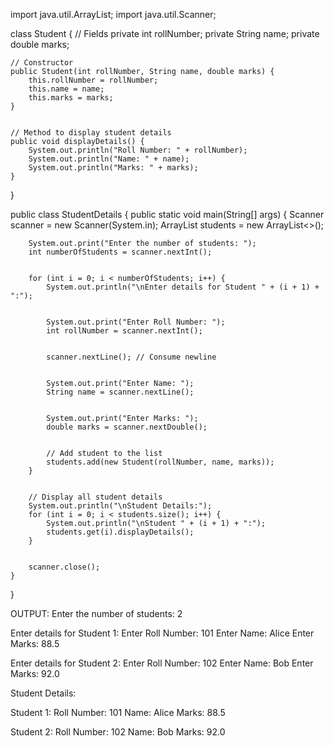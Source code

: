 import java.util.ArrayList;
import java.util.Scanner;


class Student {
    // Fields
    private int rollNumber;
    private String name;
    private double marks;


    // Constructor
    public Student(int rollNumber, String name, double marks) {
        this.rollNumber = rollNumber;
        this.name = name;
        this.marks = marks;
    }


    // Method to display student details
    public void displayDetails() {
        System.out.println("Roll Number: " + rollNumber);
        System.out.println("Name: " + name);
        System.out.println("Marks: " + marks);
    }
}


public class StudentDetails {
    public static void main(String[] args) {
        Scanner scanner = new Scanner(System.in);
        ArrayList<Student> students = new ArrayList<>();


        System.out.print("Enter the number of students: ");
        int numberOfStudents = scanner.nextInt();


        for (int i = 0; i < numberOfStudents; i++) {
            System.out.println("\nEnter details for Student " + (i + 1) + ":");


            System.out.print("Enter Roll Number: ");
            int rollNumber = scanner.nextInt();


            scanner.nextLine(); // Consume newline


            System.out.print("Enter Name: ");
            String name = scanner.nextLine();


            System.out.print("Enter Marks: ");
            double marks = scanner.nextDouble();


            // Add student to the list
            students.add(new Student(rollNumber, name, marks));
        }


        // Display all student details
        System.out.println("\nStudent Details:");
        for (int i = 0; i < students.size(); i++) {
            System.out.println("\nStudent " + (i + 1) + ":");
            students.get(i).displayDetails();
        }


        scanner.close();
    }
}


OUTPUT:
Enter the number of students: 2


Enter details for Student 1:
Enter Roll Number: 101
Enter Name: Alice
Enter Marks: 88.5


Enter details for Student 2:
Enter Roll Number: 102
Enter Name: Bob
Enter Marks: 92.0








Student Details:


Student 1:
Roll Number: 101
Name: Alice
Marks: 88.5


Student 2:
Roll Number: 102
Name: Bob
Marks: 92.0
